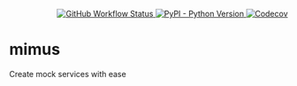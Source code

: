<p align="right">
    <a href="https://github.com/IanChen83/mimus/actions?query=workflow%3ABuild">
        <img alt="GitHub Workflow Status" src="https://img.shields.io/github/workflow/status/IanChen83/mimus/Build?style=flat-square">
    </a>
    <a href="https://pypi.org/project/mimus">
        <img alt="PyPI - Python Version" src="https://img.shields.io/pypi/pyversions/mimus?style=flat-square">
    </a>
    <a href="https://codecov.io/gh/IanChen83/mimus">
        <img alt="Codecov" src="https://img.shields.io/codecov/c/github/IanChen83/mimus?style=flat-square">
    </a>
</p>

# mimus

Create mock services with ease

